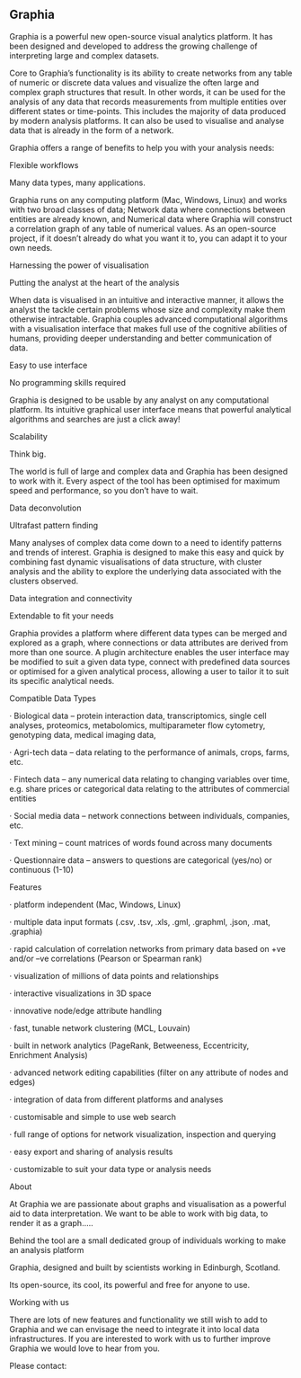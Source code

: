 ## Graphia

Graphia is a powerful new open-source visual analytics platform.  It has been designed and developed to address the growing challenge of interpreting large and complex datasets. 


 

Core to Graphia’s functionality is its ability to create networks from any table of numeric or discrete data values and visualize the often large and complex graph structures that result.  In other words, it can be used for the analysis of any data that records measurements from multiple entities over different states or time-points. This includes the majority of data produced by modern analysis platforms. It can also be used to visualise and analyse data that is already in the form of a network.

Graphia offers a range of benefits to help you with your analysis needs:

 

Flexible workflows

Many data types, many applications.

Graphia runs on any computing platform (Mac, Windows, Linux) and works with two broad classes of data; Network data where connections between entities are already known, and Numerical data where Graphia will construct a correlation graph of any table of numerical values. As an open-source project, if it doesn’t already do what you want it to, you can adapt it to your own needs.

 

Harnessing the power of visualisation

Putting the analyst at the heart of the analysis

When data is visualised in an intuitive and interactive manner, it allows the analyst the tackle certain problems whose size and complexity make them otherwise intractable. Graphia couples advanced computational algorithms with a visualisation interface that makes full use of the cognitive abilities of humans, providing deeper understanding and better communication of data.

 

Easy to use interface  

No programming skills required

Graphia is designed to be usable by any analyst on any computational platform. Its intuitive graphical user interface means that powerful analytical algorithms and searches are just a click away! 

Scalability

Think big.

The world is full of large and complex data and Graphia has been designed to work with it. Every aspect of the tool has been optimised for maximum speed and performance, so you don’t have to wait.

 

Data deconvolution

Ultrafast pattern finding

Many analyses of complex data come down to a need to identify patterns and trends of interest. Graphia is designed to make this easy and quick by combining fast dynamic visualisations of data structure, with cluster analysis and the ability to explore the underlying data associated with the clusters observed.

 

Data integration­ and connectivity

Extendable to fit your needs

Graphia provides a platform where different data types can be merged and explored as a graph, where connections or data attributes are derived from more than one source.  A plugin architecture enables the user interface may be modified to suit a given data type, connect with predefined data sources or optimised for a given analytical process, allowing a user to tailor it to suit its specific analytical needs.

 

 

 Compatible Data Types

·         Biological data – protein interaction data, transcriptomics, single cell analyses, proteomics, metabolomics, multiparameter flow cytometry, genotyping data, medical imaging data,

·         Agri-tech data – data relating to the performance of animals, crops, farms, etc.

·         Fintech data – any numerical data relating to changing variables over time, e.g. share prices or categorical data relating to the attributes of commercial entities

·         Social media data – network connections between individuals, companies, etc.

·         Text mining – count matrices of words found across many documents

·         Questionnaire data – answers to questions are categorical (yes/no) or continuous (1-10)

 

Features

·         platform independent (Mac, Windows, Linux)

·         multiple data input formats (.csv, .tsv, .xls, .gml, .graphml, .json, .mat, .graphia)

·         rapid calculation of correlation networks from primary data based on +ve and/or –ve correlations (Pearson or Spearman rank)

·         visualization of millions of data points and relationships

·         interactive visualizations in 3D space

·         innovative node/edge attribute handling

·         fast, tunable network clustering (MCL, Louvain)

·         built in network analytics (PageRank, Betweeness, Eccentricity, Enrichment Analysis)

·         advanced network editing capabilities (filter on any attribute of nodes and edges)

·         integration of data from different platforms and analyses

·         customisable and simple to use web search

·         full range of options for network visualization, inspection and querying

·         easy export and sharing of analysis results

·         customizable to suit your data type or analysis needs

 

 

About

At Graphia we are passionate about graphs and visualisation as a powerful aid to data interpretation.  We want to be able to work with big data, to render it as a graph…..

Behind the tool are a small dedicated group of individuals working to make an analysis platform 

 

Graphia, designed and built by scientists working in Edinburgh, Scotland. 

 

Its open-source, its cool, its powerful and free for anyone to use.

 

Working with us

There are lots of new features and functionality we still wish to add to Graphia and we can envisage the need to integrate it into local data infrastructures. If you are interested to work with us to further improve Graphia we would love to hear from you.

Please contact:
